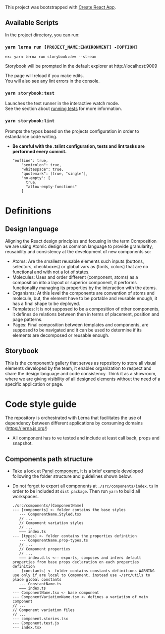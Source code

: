 This project was bootstrapped with [Create React App](https://github.com/facebook/create-react-app).

## Available Scripts

In the project directory, you can run:

### `yarn lerna run [PROJECT_NAME:ENVIRONMENT] -[OPTION]`

`ex: yarn lerna run storybook:dev --stream`

Storybook will be prompted in the default explorer at http://localhost:9009

The page will reload if you make edits.<br>
You will also see any lint errors in the console.

### `yarn storybook:test`

Launches the test runner in the interactive watch mode.<br>
See the section about [running tests](https://facebook.github.io/create-react-app/docs/running-tests) for more information.

### `yarn storybook:lint`

Prompts the typos based on the projects configuration in order to estandarice code writing.

 * **Be careful with the .tslint configuration, tests and lint tasks are performed every commit.**

       "eofline": true,
           "semicolon": true,
           "whitespace": true,
           "quotemark": [true, "single"],
           "no-empty": [
             true,
             "allow-empty-functions"
           ]


# Definitions

## Design language

Aligning the React design principles and focusing in the term Composition we are using Atomic design as common language to provide granularity, reusability and consistency at the development of new components so:
 
 * Atoms: Are the smallest reusable elements such inputs (buttons, selectors, checkboxes)  or global vars as (fonts, colors) that are no functional and with not a lot of states.
 * Molecules: Uses and order different (component, atoms) as a composition into a layout or superior component, it performs functionality managing its properties by the interaction with the atoms.
 * Organisms: At this level the components are convention of atoms and molecule, but, the element have to be portable and reusable enough, it has a final shape to be deployed.
 * Templates: It is not supposed to be a composition of other components, it defines de relations between then in terms of placement, position and page patterns.
 * Pages: Final composition between templates and components, are supposed to be navigated and it can be used to determine if its elements are decomposed or reusable enough.	
	

## Storybook

This is the component’s gallery that serves as repository to store all visual elements developed by the team, it enables organization to respect and share the design language and code consistency. Think it as a showroom, where we are giving visibility of all designed elements without the need of a specific application or page.


# Code style guide 

The repository is orchestrated with Lerna that facilitates the use of dependency between different applications by consuming domains (https://lerna.js.org/)

 * All component has to ve tested and include at least call back, props and snapshot. 

## Components path structure
 
* Take a look at [Panel component](https://github.com/AdelanteFinancialHoldings/platform/tree/master/ui/src/apps/ui-storybook/src/components/panel), it is a brief example developed following the folder structure and guidelines shown below.

* Do not forget to export all components at `./src/components/index.ts` in order to be included at `dist package`. Then run `yarn` to build all workspaces. 

      ./src/components/[ComponentName]
      --- [components] <- folder contains the base styles
         --- ComponentName.Styled.tsx
         // ...
         // Component variation styles
         // ...
         ——— index.ts
      --- [types] <- folder contains the properties definition
         --- ComponentName.prop-types.ts
         // ...
         // Component properties 
         // ...
         ——— index.d.ts <-- exports, composes and infers default properties from base props declaration on each properties definition
      --- [constants] <- folder contains constants definitions WARNING use only if are local to Component, instead use ~/src/utils to place global constants
         --- ConstantName.ts      
         ——— index.ts
      --- ComponentName.tsx <- base component
      --- ComponentVariationName.tsx <- defines a variation of main component
      // ...
      // Component variation files
      // ...
      --- component.stories.tsx
      --- Component.test.js
      --- index.tsx

